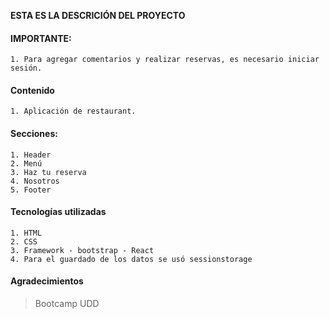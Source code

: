 **ESTA ES LA DESCRICIÓN DEL PROYECTO**

#### IMPORTANTE: 
    1. Para agregar comentarios y realizar reservas, es necesario iniciar sesión.
    

#### Contenido
	1. Aplicación de restaurant.


#### Secciones:
	1. Header
	2. Menú
	3. Haz tu reserva
    4. Nosotros
    5. Footer
	

#### Tecnologías utilizadas
	1. HTML
	2. CSS
    3. Framework - bootstrap - React 
    4. Para el guardado de los datos se usó sessionstorage


#### Agradecimientos  
> Bootcamp UDD
